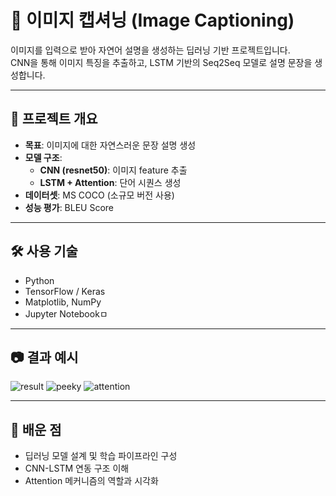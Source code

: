 # 🧠 이미지 캡셔닝 (Image Captioning)

이미지를 입력으로 받아 자연어 설명을 생성하는 딥러닝 기반 프로젝트입니다.  
CNN을 통해 이미지 특징을 추출하고, LSTM 기반의 Seq2Seq 모델로 설명 문장을 생성합니다.

---

## 📌 프로젝트 개요

- **목표**: 이미지에 대한 자연스러운 문장 설명 생성
- **모델 구조**:
  - **CNN (resnet50)**: 이미지 feature 추출
  - **LSTM + Attention**: 단어 시퀀스 생성
- **데이터셋**: MS COCO (소규모 버전 사용)
- **성능 평가**: BLEU Score

---

## 🛠 사용 기술

- Python
- TensorFlow / Keras
- Matplotlib, NumPy
- Jupyter Notebookㅁ

---

## 📷 결과 예시
![result](https://github.com/user-attachments/assets/46044970-bdda-4daa-a0b9-ad85403519ad)
![peeky](https://github.com/user-attachments/assets/0e654a3f-6892-47d2-9981-7dc12227c88a)
![attention](https://github.com/user-attachments/assets/6f159c2c-865e-4fbf-855a-ae17a2160981)

---

## 🧠 배운 점

- 딥러닝 모델 설계 및 학습 파이프라인 구성
- CNN-LSTM 연동 구조 이해
- Attention 메커니즘의 역할과 시각화

